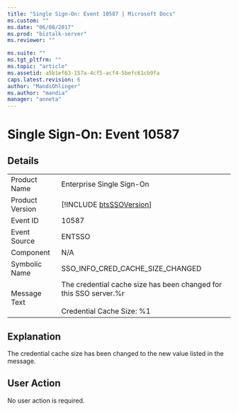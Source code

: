 ```yaml
---
title: "Single Sign-On: Event 10587 | Microsoft Docs"
ms.custom: ""
ms.date: "06/08/2017"
ms.prod: "biztalk-server"
ms.reviewer: ""

ms.suite: ""
ms.tgt_pltfrm: ""
ms.topic: "article"
ms.assetid: a5b1ef63-157a-4cf5-acf4-5befc61cb9fa
caps.latest.revision: 6
author: "MandiOhlinger"
ms.author: "mandia"
manager: "anneta"
---
```

# Single Sign-On: Event 10587
## Details  
  
|                 |                                                                                                         |
|-----------------|---------------------------------------------------------------------------------------------------------|
|  Product Name   |                                        Enterprise Single Sign-On                                        |
| Product Version |                       [!INCLUDE [btsSSOVersion](../includes/btsssoversion-md.md)]                       |
|    Event ID     |                                                  10587                                                  |
|  Event Source   |                                                 ENTSSO                                                  |
|    Component    |                                                   N/A                                                   |
|  Symbolic Name  |                                    SSO_INFO_CRED_CACHE_SIZE_CHANGED                                     |
|  Message Text   | The credential cache size has been changed for this SSO server.%r<br /><br /> Credential Cache Size: %1 |
  
## Explanation  
 The credential cache size has been changed to the new value listed in the message.  
  
## User Action  
 No user action is required.